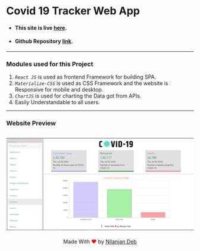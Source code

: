 # Covid 19 Tracker Web App

- #### This site is live [here](https://covid-v2.netlify.app).
- #### Github Repository [link](https://github.com/nil1729/covid-tracker-v2).

---

### Modules used for this Project

1. _`React JS`_ is used as frontend Framework for building SPA.
2. _`Materialize-CSS`_ is used as CSS Framework and the website is Responsive for mobile and desktop.
3. _`ChartJS`_ is used for charting the Data got from APIs.
4. Easily Understandable to all users.

---

### Website Preview

## ![Preview](./preview.png)

<p style="text-align: center;">Made With<span style="color: red;"> &#10084; </span>by <a href="https://github.com/nil1729" target="_blank"> Nilanjan Deb </a> </p>
